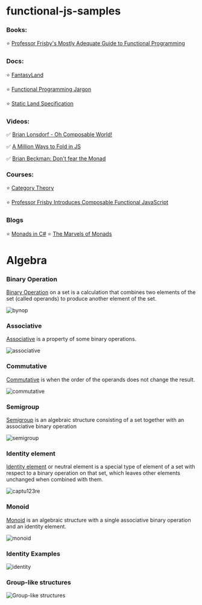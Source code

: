 # functional-js-samples

### Books:

:star: [Professor Frisby's Mostly Adequate Guide to Functional Programming](https://github.com/MostlyAdequate/mostly-adequate-guide)


### Docs:

:star: [FantasyLand](https://github.com/fantasyland/fantasy-land)

:star: [Functional Programming Jargon](https://github.com/hemanth/functional-programming-jargon)

:star: [Static Land Specification](https://github.com/rpominov/static-land/blob/master/docs/spec.md)


### Videos:

:white_check_mark: [Brian Lonsdorf - Oh Composable World!](https://www.youtube.com/watch?v=SfWR3dKnFIo)

:white_check_mark: [A Million Ways to Fold in JS](https://www.youtube.com/watch?v=JZSoPZUoR58)

:white_check_mark: [Brian Beckman: Don't fear the Monad](https://www.youtube.com/watch?v=ZhuHCtR3xq8)

### Courses:
:star: [Category Theory](https://www.youtube.com/playlist?list=PLbgaMIhjbmEnaH_LTkxLI7FMa2HsnawM_)

:star: [Professor Frisby Introduces Composable Functional JavaScript](https://egghead.io/courses/professor-frisby-introduces-composable-functional-javascript)

### Blogs

:star: [Monads in C#](http://mikehadlow.blogspot.com/2011/01/monads-in-c1-introduction.html)
:star: [The Marvels of Monads](https://blogs.msdn.microsoft.com/wesdyer/2008/01/10/the-marvels-of-monads)

# Algebra

### Binary Operation

[Binary Operation](https://en.wikipedia.org/wiki/Binary_operation) on a set is a calculation that combines two elements of the set (called operands) to produce another element of the set.

![bynop](https://cloud.githubusercontent.com/assets/8178412/21961746/ac512f7a-db2b-11e6-8b79-d0884758c594.PNG)


 
### Аssoсiаtivе

[Аssoсiаtivе](https://en.wikipedia.org/wiki/Associative_property) is a property of some binary operations.

![associative](https://cloud.githubusercontent.com/assets/8178412/21961670/6fdf745e-db29-11e6-801c-c684f486ae08.PNG)

### Commutative 

[Commutative](https://en.wikipedia.org/wiki/Commutative_property) is when the order of the operands does not change the result.

![commutative](https://cloud.githubusercontent.com/assets/8178412/21961683/354d625a-db2a-11e6-99cd-f5f5f2603f26.PNG)

   
   
### Semigroup  

[Semigroup](https://en.wikipedia.org/wiki/Semigroup) is an algebraic structure consisting of a set together 
with an associative binary operation

![semigroup](https://cloud.githubusercontent.com/assets/8178412/21961651/c1907f60-db28-11e6-8d78-ec00631ef1c9.PNG)



### Identity element

[Identity element](https://en.wikipedia.org/wiki/Identity_element) or neutral element is a special type of element of a set with respect to a binary operation on that set, which leaves other elements unchanged when combined with them.

![captu123re](https://cloud.githubusercontent.com/assets/8178412/21961611/994177cc-db27-11e6-84e1-b2f53b277c82.PNG)



### Monoid

[Monoid](https://en.wikipedia.org/wiki/Monoid) is an algebraic structure with a single associative binary operation and an identity element.

![monoid](https://cloud.githubusercontent.com/assets/8178412/21961642/8f524a74-db28-11e6-9036-961252a3e337.PNG)


### Identity Examples

![identity](https://cloud.githubusercontent.com/assets/8178412/21961701/94ca560c-db2a-11e6-94d5-1596691faa70.PNG)

### Group-like structures    

![Group-like structures](https://cloud.githubusercontent.com/assets/8178412/21961572/98e9480a-db26-11e6-89d2-f7d03888226f.PNG)
